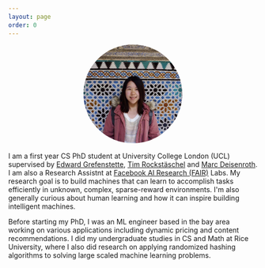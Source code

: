 ```yaml
---
layout: page
order: 0
---
```

<p align="center">
<img src="/images/yingchen.JPG" alt="Yingchen Xu" width="200" style="border-radius:50%"/>
</p>

I am a first year CS PhD student at University College London (UCL) supervised by [Edward Grefenstette](https://www.egrefen.com/), [Tim Rockstäschel](https://rockt.github.io/) and [Marc Deisenroth](https://deisenroth.cc/). I am also a Research Assistnt at [Facebook AI Research (FAIR)](https://ai.facebook.com/blog/fair-unveils-uk-phd-program-in-partnership-with-ucl/) Labs. My research goal is to build machines that can learn to accomplish tasks efficiently in unknown, complex, sparse-reward environments. I'm also generally curious about human learning and how it can inspire building intelligent machines. 

Before starting my PhD, I was an ML engineer based in the bay area working on various applications including 
dynamic pricing and content recommendations. I did my undergraduate studies in CS and Math at Rice University, where I also did research on applying randomized hashing algorithms to solving large scaled machine learning problems. 